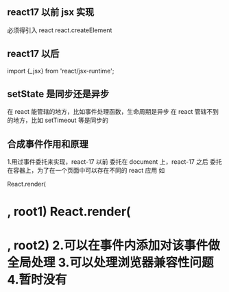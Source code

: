 ## react17 以前 jsx 实现

必须得引入 react react.createElement

## react17 以后

import {\_jsx} from 'react/jsx-runtime';

## setState 是同步还是异步

在 react 能管辖的地方，比如事件处理函数，生命周期是异步
在 react 管辖不到的地方，比如 setTimeout 等是同步的

## 合成事件作用和原理

1.用过事件委托来实现，react-17 以前 委托在 document 上，react-17 之后 委托在容器上，为了在一个页面中可以存在不同的 react 应用 如

<div id='root1'></div><div id='root1'></div> React.render(<h1>, root1) React.render(<h1>, root2)
2.可以在事件内添加对该事件做全局处理 
3.可以处理浏览器兼容性问题
4.暂时没有
